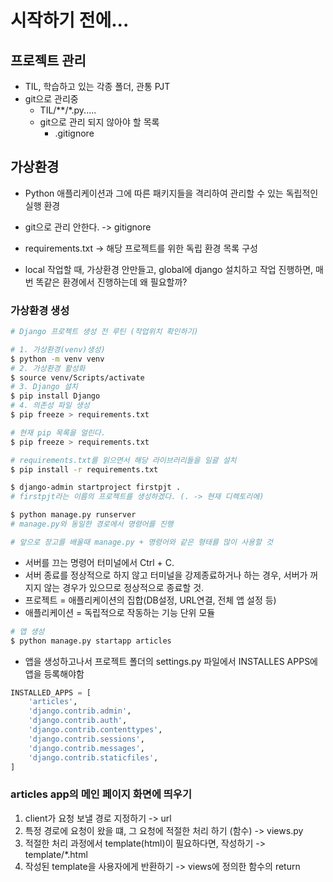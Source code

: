# 시작하기 전에...

## 프로젝트 관리
- TIL, 학습하고 있는 각종 폴더, 관통 PJT
- git으로 관리중
    - TIL/**/*.py.....
    - git으로 관리 되지 않아야 할 목록
        - .gitignore

## 가상환경
- Python 애플리케이션과 그에 따른 패키지들을 격리하여 관리할 수 있는 독립적인 실행 환경
- git으로 관리 안한다. -> gitignore
- requirements.txt -> 해당 프로젝트를 위한 독립 환경 목록 구성

- local 작업할 때, 가상환경 안만들고, global에 django 설치하고 작업 진행하면, 매번 똑같은 환경에서 진행하는데 왜 필요할까?

### 가상환경 생성
```bash
# Django 프로젝트 생성 전 루틴 (작업위치 확인하기)

# 1. 가상환경(venv)생성)
$ python -m venv venv
# 2. 가상환경 활성화
$ source venv/Scripts/activate
# 3. Django 설치
$ pip install Django
# 4. 의존성 파일 생성
$ pip freeze > requirements.txt
```


```bash
# 현재 pip 목록을 얼린다.
$ pip freeze > requirements.txt

# requirements.txt를 읽으면서 해당 라이브러리들을 일괄 설치
$ pip install -r requirements.txt
```

```bash
$ django-admin startproject firstpjt .
# firstpjt라는 이름의 프로젝트를 생성하겠다. (. -> 현재 디렉토리에)

$ python manage.py runserver
# manage.py와 동일한 경로에서 명령어를 진행

# 앞으로 장고를 배울때 manage.py + 명령어와 같은 형태를 많이 사용할 것 
```

* 서버를 끄는 명령어 터미널에서 Ctrl + C.
* 서버 종료를 정상적으로 하지 않고 터미널을 강제종료하거나 하는 경우, 서버가 꺼지지 않는 경우가 있으므로 정상적으로 종료할 것.
* 프로젝트 = 애플리케이션의 집합(DB설정, URL연결, 전체 앱 설정 등)
* 애플리케이션 = 독립적으로 작동하는 기능 단위 모듈

```bash
# 앱 생성
$ python manage.py startapp articles
```

* 앱을 생성하고나서 프로젝트 폴더의 settings.py 파일에서 INSTALLES APPS에 앱을 등록해야함
```python
INSTALLED_APPS = [
    'articles',
    'django.contrib.admin',
    'django.contrib.auth',
    'django.contrib.contenttypes',
    'django.contrib.sessions',
    'django.contrib.messages',
    'django.contrib.staticfiles',
]
```

### articles app의 메인 페이지 화면에 띄우기
1. client가 요청 보낼 경로 지정하기 -> url
2. 특정 경로에 요청이 왔을 떄, 그 요청에 적절한 처리 하기 (함수) -> views.py
3. 적절한 처리 과정에서 template(html)이 필요하다면, 작성하기 -> template/*.html
4. 작성된 template을 사용자에게 반환하기 -> views에 정의한 함수의 return